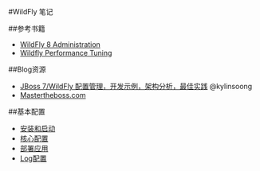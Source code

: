 #WildFly 笔记

##参考书籍

* [WildFly 8 Administration](http://www.amazon.com/WildFly-8-Administration-Francesco-Marchioni-ebook/dp/B00HOGN0C8)
* [Wildfly Performance Tuning](http://www.amazon.com/Wildfly-Performance-Tuning-Arnold-Johansson/dp/1783980567/)

##Blog资源

* [JBoss 7/WildFly 配置管理，开发示例，架构分析，最佳实践](http://blog.csdn.net/kylinsoong/article/details/17302241) @kylinsoong
* [Mastertheboss.com](http://www.mastertheboss.com/)

##基本配置

* [安装和启动](wildfly_installation.md)
* [核心配置](core_config.md)
* [部署应用](deploy_app.md)
* [Log配置](logging.md)